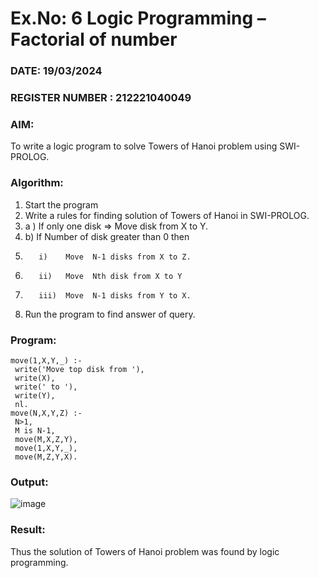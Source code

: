 # Ex.No: 6   Logic Programming – Factorial of number   
### DATE: 19/03/2024                                                                           
### REGISTER NUMBER : 212221040049
### AIM: 
To  write  a logic program  to solve Towers of Hanoi problem  using SWI-PROLOG. 
### Algorithm:
1. Start the program
2.  Write a rules for finding solution of Towers of Hanoi in SWI-PROLOG.
3.  a )	If only one disk  => Move disk from X to Y.
4.  b)	If Number of disk greater than 0 then
5.        i)	Move  N-1 disks from X to Z.
6.        ii)	Move  Nth disk from X to Y
7.        iii)	Move  N-1 disks from Y to X.
8. Run the program  to find answer of  query.

### Program:
```
move(1,X,Y,_) :- 
 write('Move top disk from '), 
 write(X), 
 write(' to '), 
 write(Y), 
 nl. 
move(N,X,Y,Z) :- 
 N>1, 
 M is N-1, 
 move(M,X,Z,Y), 
 move(1,X,Y,_), 
 move(M,Z,Y,X).
```
### Output:
![image](https://github.com/ManiKandan228/AI_Lab_2023-24/assets/119160414/7c8abeb6-4df8-4d4a-adc9-1736defe454a)

### Result:
Thus the solution of Towers of Hanoi problem was found by logic programming.
